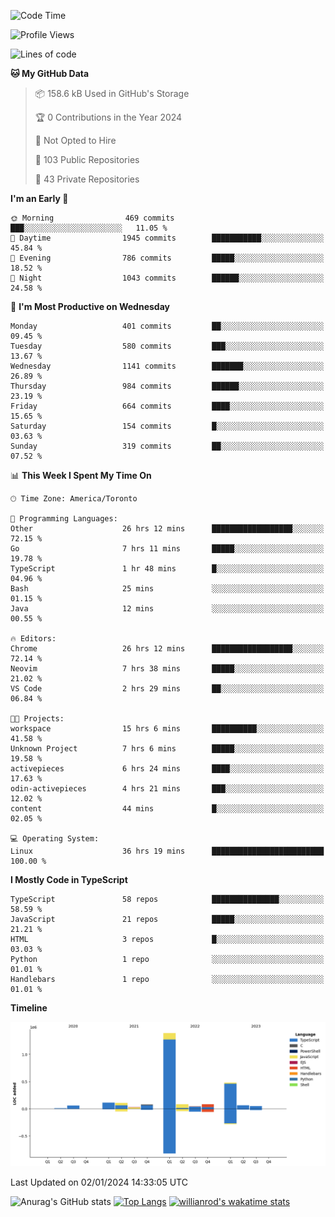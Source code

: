 <!--START_SECTION:waka-->
![Code Time](http://img.shields.io/badge/Code%20Time-1%2C008%20hrs%2015%20mins-blue)

![Profile Views](http://img.shields.io/badge/Profile%20Views-1-blue)

![Lines of code](https://img.shields.io/badge/From%20Hello%20World%20I%27ve%20Written-2.6%20million%20lines%20of%20code-blue)

**🐱 My GitHub Data** 

> 📦 158.6 kB Used in GitHub's Storage 
 > 
> 🏆 0 Contributions in the Year 2024
 > 
> 🚫 Not Opted to Hire
 > 
> 📜 103 Public Repositories 
 > 
> 🔑 43 Private Repositories 
 > 
**I'm an Early 🐤** 

```text
🌞 Morning                469 commits         ███░░░░░░░░░░░░░░░░░░░░░░   11.05 % 
🌆 Daytime                1945 commits        ███████████░░░░░░░░░░░░░░   45.84 % 
🌃 Evening                786 commits         █████░░░░░░░░░░░░░░░░░░░░   18.52 % 
🌙 Night                  1043 commits        ██████░░░░░░░░░░░░░░░░░░░   24.58 % 
```
📅 **I'm Most Productive on Wednesday** 

```text
Monday                   401 commits         ██░░░░░░░░░░░░░░░░░░░░░░░   09.45 % 
Tuesday                  580 commits         ███░░░░░░░░░░░░░░░░░░░░░░   13.67 % 
Wednesday                1141 commits        ███████░░░░░░░░░░░░░░░░░░   26.89 % 
Thursday                 984 commits         ██████░░░░░░░░░░░░░░░░░░░   23.19 % 
Friday                   664 commits         ████░░░░░░░░░░░░░░░░░░░░░   15.65 % 
Saturday                 154 commits         █░░░░░░░░░░░░░░░░░░░░░░░░   03.63 % 
Sunday                   319 commits         ██░░░░░░░░░░░░░░░░░░░░░░░   07.52 % 
```


📊 **This Week I Spent My Time On** 

```text
🕑︎ Time Zone: America/Toronto

💬 Programming Languages: 
Other                    26 hrs 12 mins      ██████████████████░░░░░░░   72.15 % 
Go                       7 hrs 11 mins       █████░░░░░░░░░░░░░░░░░░░░   19.78 % 
TypeScript               1 hr 48 mins        █░░░░░░░░░░░░░░░░░░░░░░░░   04.96 % 
Bash                     25 mins             ░░░░░░░░░░░░░░░░░░░░░░░░░   01.15 % 
Java                     12 mins             ░░░░░░░░░░░░░░░░░░░░░░░░░   00.55 % 

🔥 Editors: 
Chrome                   26 hrs 12 mins      ██████████████████░░░░░░░   72.14 % 
Neovim                   7 hrs 38 mins       █████░░░░░░░░░░░░░░░░░░░░   21.02 % 
VS Code                  2 hrs 29 mins       ██░░░░░░░░░░░░░░░░░░░░░░░   06.84 % 

🐱‍💻 Projects: 
workspace                15 hrs 6 mins       ██████████░░░░░░░░░░░░░░░   41.58 % 
Unknown Project          7 hrs 6 mins        █████░░░░░░░░░░░░░░░░░░░░   19.58 % 
activepieces             6 hrs 24 mins       ████░░░░░░░░░░░░░░░░░░░░░   17.63 % 
odin-activepieces        4 hrs 21 mins       ███░░░░░░░░░░░░░░░░░░░░░░   12.02 % 
content                  44 mins             █░░░░░░░░░░░░░░░░░░░░░░░░   02.05 % 

💻 Operating System: 
Linux                    36 hrs 19 mins      █████████████████████████   100.00 % 
```

**I Mostly Code in TypeScript** 

```text
TypeScript               58 repos            ███████████████░░░░░░░░░░   58.59 % 
JavaScript               21 repos            █████░░░░░░░░░░░░░░░░░░░░   21.21 % 
HTML                     3 repos             █░░░░░░░░░░░░░░░░░░░░░░░░   03.03 % 
Python                   1 repo              ░░░░░░░░░░░░░░░░░░░░░░░░░   01.01 % 
Handlebars               1 repo              ░░░░░░░░░░░░░░░░░░░░░░░░░   01.01 % 
```



**Timeline**

![Lines of Code chart](https://raw.githubusercontent.com/wise-introvert/wise-introvert/master/assets/bar_graph.png)


 Last Updated on 02/01/2024 14:33:05 UTC
<!--END_SECTION:waka-->

![Anurag's GitHub stats](https://github-readme-stats.vercel.app/api?username=wise-introvert&count_private=true&show_icons=true)
[![Top Langs](https://github-readme-stats.vercel.app/api/top-langs/?username=wise-introvert&langs_count=10)](https://github.com/anuraghazra/github-readme-stats)
[![willianrod's wakatime stats](https://github-readme-stats.vercel.app/api/wakatime?username=wiseintrovert)](https://github.com/anuraghazra/github-readme-stats)
